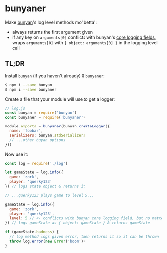 # bunyaner
Make [bunyan](https://www.npmjs.com/package/bunyan)'s log level methods mo' betta':

* always returns the first argument given
* if any key on `arguments[0]` conflicts with bunyan's [core logging fields](https://github.com/trentm/node-bunyan#core-fields), wraps `arguments[0]` with `{ object: arguments[0] }` in the logging level call

## TL;DR
Install `bunyan` (if you haven't already) & `bunyaner`:
```bash
$ npm i --save bunyan
$ npm i --save bunyaner
```
Create a file that your module will use to get a logger:
```javascript
// log.js
const bunyan = require('bunyan')
const bunyaner = require('bunyaner')

module.exports = bunyaner(bunyan.createLogger({
  name: 'foobar',
  serializers: bunyan.stdSerializers
  // ...other buyan options
}))
```
Now use it:
```javascript
const log = require('./log')

let gameState = log.info({
  game: 'zork',
  player: 'querky123'
}) // logs state object & returns it

// ...querky123 plays game to level 5...

gameState = log.info({
  game: 'zork',
  player: 'querky123',
  level: 5 // <- conflicts with bunyan core logging field, but no matter!
}) // logs gameState as { object: gameState } & returns gameState

if (gameState.badness) {
  // log method logs given error, then returns it so it can be thrown
  throw log.error(new Error('boom'))
}
```
